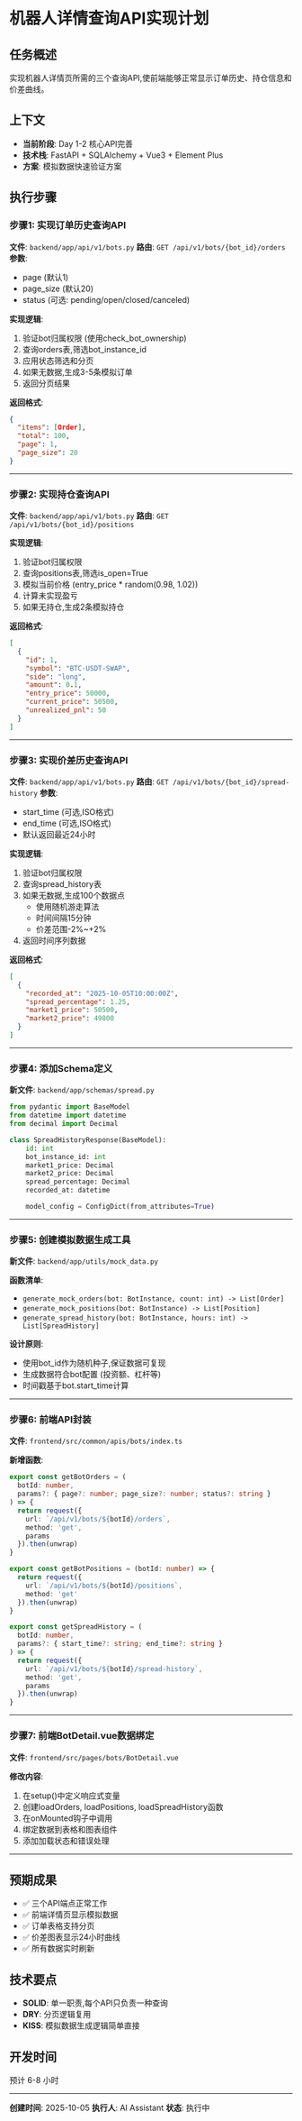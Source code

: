 # 机器人详情查询API实现计划

## 任务概述
实现机器人详情页所需的三个查询API,使前端能够正常显示订单历史、持仓信息和价差曲线。

## 上下文
- **当前阶段**: Day 1-2 核心API完善
- **技术栈**: FastAPI + SQLAlchemy + Vue3 + Element Plus
- **方案**: 模拟数据快速验证方案

## 执行步骤

### 步骤1: 实现订单历史查询API
**文件**: `backend/app/api/v1/bots.py`
**路由**: `GET /api/v1/bots/{bot_id}/orders`
**参数**:
- page (默认1)
- page_size (默认20)
- status (可选: pending/open/closed/canceled)

**实现逻辑**:
1. 验证bot归属权限 (使用check_bot_ownership)
2. 查询orders表,筛选bot_instance_id
3. 应用状态筛选和分页
4. 如果无数据,生成3-5条模拟订单
5. 返回分页结果

**返回格式**:
```json
{
  "items": [Order],
  "total": 100,
  "page": 1,
  "page_size": 20
}
```

---

### 步骤2: 实现持仓查询API
**文件**: `backend/app/api/v1/bots.py`
**路由**: `GET /api/v1/bots/{bot_id}/positions`

**实现逻辑**:
1. 验证bot归属权限
2. 查询positions表,筛选is_open=True
3. 模拟当前价格 (entry_price * random(0.98, 1.02))
4. 计算未实现盈亏
5. 如果无持仓,生成2条模拟持仓

**返回格式**:
```json
[
  {
    "id": 1,
    "symbol": "BTC-USDT-SWAP",
    "side": "long",
    "amount": 0.1,
    "entry_price": 50000,
    "current_price": 50500,
    "unrealized_pnl": 50
  }
]
```

---

### 步骤3: 实现价差历史查询API
**文件**: `backend/app/api/v1/bots.py`
**路由**: `GET /api/v1/bots/{bot_id}/spread-history`
**参数**:
- start_time (可选,ISO格式)
- end_time (可选,ISO格式)
- 默认返回最近24小时

**实现逻辑**:
1. 验证bot归属权限
2. 查询spread_history表
3. 如果无数据,生成100个数据点
   - 使用随机游走算法
   - 时间间隔15分钟
   - 价差范围-2%~+2%
4. 返回时间序列数据

**返回格式**:
```json
[
  {
    "recorded_at": "2025-10-05T10:00:00Z",
    "spread_percentage": 1.25,
    "market1_price": 50500,
    "market2_price": 49800
  }
]
```

---

### 步骤4: 添加Schema定义
**新文件**: `backend/app/schemas/spread.py`

```python
from pydantic import BaseModel
from datetime import datetime
from decimal import Decimal

class SpreadHistoryResponse(BaseModel):
    id: int
    bot_instance_id: int
    market1_price: Decimal
    market2_price: Decimal
    spread_percentage: Decimal
    recorded_at: datetime

    model_config = ConfigDict(from_attributes=True)
```

---

### 步骤5: 创建模拟数据生成工具
**新文件**: `backend/app/utils/mock_data.py`

**函数清单**:
- `generate_mock_orders(bot: BotInstance, count: int) -> List[Order]`
- `generate_mock_positions(bot: BotInstance) -> List[Position]`
- `generate_spread_history(bot: BotInstance, hours: int) -> List[SpreadHistory]`

**设计原则**:
- 使用bot_id作为随机种子,保证数据可复现
- 生成数据符合bot配置 (投资额、杠杆等)
- 时间戳基于bot.start_time计算

---

### 步骤6: 前端API封装
**文件**: `frontend/src/common/apis/bots/index.ts`

**新增函数**:
```typescript
export const getBotOrders = (
  botId: number,
  params?: { page?: number; page_size?: number; status?: string }
) => {
  return request({
    url: `/api/v1/bots/${botId}/orders`,
    method: 'get',
    params
  }).then(unwrap)
}

export const getBotPositions = (botId: number) => {
  return request({
    url: `/api/v1/bots/${botId}/positions`,
    method: 'get'
  }).then(unwrap)
}

export const getSpreadHistory = (
  botId: number,
  params?: { start_time?: string; end_time?: string }
) => {
  return request({
    url: `/api/v1/bots/${botId}/spread-history`,
    method: 'get',
    params
  }).then(unwrap)
}
```

---

### 步骤7: 前端BotDetail.vue数据绑定
**文件**: `frontend/src/pages/bots/BotDetail.vue`

**修改内容**:
1. 在setup()中定义响应式变量
2. 创建loadOrders, loadPositions, loadSpreadHistory函数
3. 在onMounted钩子中调用
4. 绑定数据到表格和图表组件
5. 添加加载状态和错误处理

---

## 预期成果
- ✅ 三个API端点正常工作
- ✅ 前端详情页显示模拟数据
- ✅ 订单表格支持分页
- ✅ 价差图表显示24小时曲线
- ✅ 所有数据实时刷新

## 技术要点
- **SOLID**: 单一职责,每个API只负责一种查询
- **DRY**: 分页逻辑复用
- **KISS**: 模拟数据生成逻辑简单直接

## 开发时间
预计 6-8 小时

---

**创建时间**: 2025-10-05
**执行人**: AI Assistant
**状态**: 执行中
